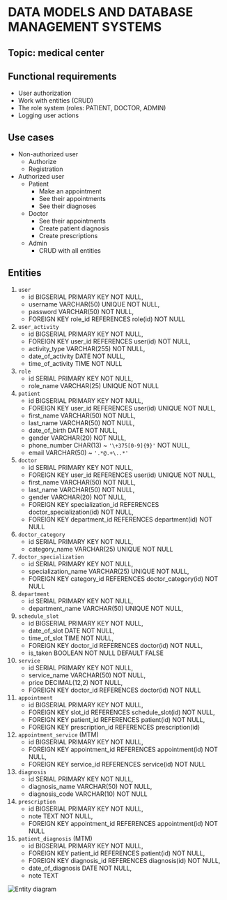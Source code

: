# DATA MODELS AND DATABASE MANAGEMENT SYSTEMS
## Topic: medical center

## Functional requirements
* User authorization
* Work with entities (CRUD)
* The role system (roles: PATIENT, DOCTOR, ADMIN)
* Logging user actions

## Use cases
* Non-authorized user
  * Authorize
  * Registration
* Authorized user
  * Patient
    * Make an appointment
    * See their appointments
    * See their diagnoses
  * Doctor
    * See their appointments
    * Create patient diagnosis
    * Create prescriptions
  * Admin
    * CRUD with all entities

## Entities
1. `user`
   * id BIGSERIAL PRIMARY KEY NOT NULL,
   * username VARCHAR(50) UNIQUE NOT NULL,
   * password VARCHAR(50) NOT NULL,
   * FOREIGN KEY role_id REFERENCES role(id) NOT NULL
2. `user_activity`
   * id BIGSERIAL PRIMARY KEY NOT NULL,
   * FOREIGN KEY user_id REFERENCES user(id) NOT NULL,
   * activity_type VARCHAR(255) NOT NULL,
   * date_of_activity DATE NOT NULL,
   * time_of_activity TIME NOT NULL
3. `role`
   * id SERIAL PRIMARY KEY NOT NULL,
   * role_name VARCHAR(25) UNIQUE NOT NULL
4. `patient`
   * id BIGSERIAL PRIMARY KEY NOT NULL,
   * FOREIGN KEY user_id REFERENCES user(id) UNIQUE NOT NULL,
   * first_name VARCHAR(50) NOT NULL,
   * last_name VARCHAR(50) NOT NULL,
   * date_of_birth DATE NOT NULL,
   * gender VARCHAR(20) NOT NULL,
   * phone_number CHAR(13) ~ `'\+375[0-9]{9}'` NOT NULL,
   * email VARCHAR(50) ~ `'.*@.+\..*'`
5. `doctor`
   * id SERIAL PRIMARY KEY NOT NULL,
   * FOREIGN KEY user_id REFERENCES user(id) UNIQUE NOT NULL,
   * first_name VARCHAR(50) NOT NULL,
   * last_name VARCHAR(50) NOT NULL,
   * gender VARCHAR(20) NOT NULL,
   * FOREIGN KEY specialization_id REFERENCES doctor_specialization(id) NOT NULL,
   * FOREIGN KEY department_id REFERENCES department(id) NOT NULL
6. `doctor_category`
   * id SERIAL PRIMARY KEY NOT NULL,
   * category_name VARCHAR(25) UNIQUE NOT NULL
7. `doctor_specialization`
   * id SERIAL PRIMARY KEY NOT NULL,
   * specialization_name VARCHAR(25) UNIQUE NOT NULL,
   * FOREIGN KEY category_id REFERENCES doctor_category(id) NOT NULL
8. `department`
   * id SERIAL PRIMARY KEY NOT NULL,
   * department_name VARCHAR(50) UNIQUE NOT NULL,
9. `schedule_slot`
   * id BIGSERIAL PRIMARY KEY NOT NULL,
   * date_of_slot DATE NOT NULL,
   * time_of_slot TIME NOT NULL,
   * FOREIGN KEY doctor_id REFERENCES doctor(id) NOT NULL,
   * is_taken BOOLEAN NOT NULL DEFAULT FALSE
10. `service`
    * id SERIAL PRIMARY KEY NOT NULL,
    * service_name VARCHAR(50) NOT NULL,
    * price DECIMAL(12,2) NOT NULL,
    * FOREIGN KEY doctor_id REFERENCES doctor(id) NOT NULL
11. `appointment`
    * id BIGSERIAL PRIMARY KEY NOT NULL,
    * FOREIGN KEY slot_id REFERENCES schedule_slot(id) NOT NULL,
    * FOREIGN KEY patient_id REFERENCES patient(id) NOT NULL,
    * FOREIGN KEY prescription_id REFERENCES prescription(id)
12. `appointment_service` (MTM)
    * id BIGSERIAL PRIMARY KEY NOT NULL,
    * FOREIGN KEY appointment_id REFERENCES appointment(id) NOT NULL,
    * FOREIGN KEY service_id REFERENCES service(id) NOT NULL
13. `diagnosis`
    * id SERIAL PRIMARY KEY NOT NULL,
    * diagnosis_name VARCHAR(50) NOT NULL,
    * diagnosis_code VARCHAR(10) NOT NULL
14. `prescription`
    * id BIGSERIAL PRIMARY KEY NOT NULL,
    * note TEXT NOT NULL,
    * FOREIGN KEY appointment_id REFERENCES appointment(id) NOT NULL
15. `patient_diagnosis` (MTM)
    * id BIGSERIAL PRIMARY KEY NOT NULL,
    * FOREIGN KEY patient_id REFERENCES patient(id) NOT NULL,
    * FOREIGN KEY diagnosis_id REFERENCES diagnosis(id) NOT NULL,
    * date_of_diagnosis DATE NOT NULL,
    * note TEXT

![Entity diagram](https://github.com/dashadmdv/db-labs/assets/69718734/2390f553-ba61-426a-9a00-a8ba8288ace4)

